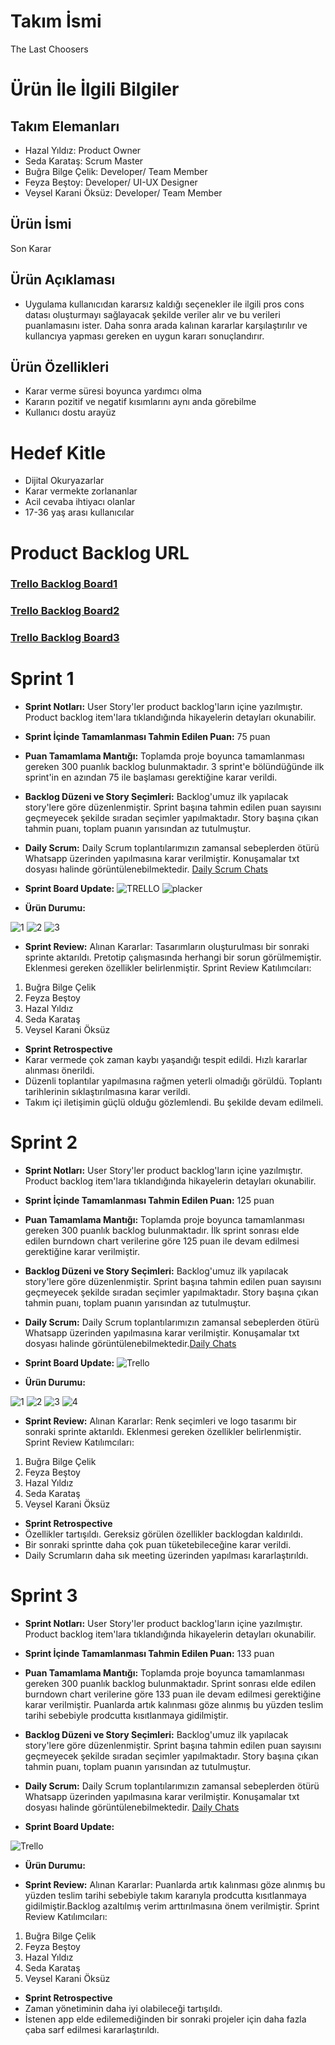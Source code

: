 # Takım İsmi
The Last Choosers
# Ürün İle İlgili Bilgiler
## Takım Elemanları
- Hazal Yıldız: Product Owner
- Seda Karataş: Scrum Master
- Buğra Bilge Çelik: Developer/ Team Member
- Feyza Beştoy: Developer/ UI-UX Designer
- Veysel Karani Öksüz: Developer/ Team Member
## Ürün İsmi
Son Karar
## Ürün Açıklaması
- Uygulama kullanıcıdan kararsız kaldığı seçenekler ile ilgili pros cons datası oluşturmayı sağlayacak şekilde veriler alır ve bu verileri puanlamasını ister. Daha sonra arada kalınan kararlar karşılaştırılır ve kullancıya yapması gereken en uygun kararı sonuçlandırır.
## Ürün Özellikleri
- Karar verme süresi boyunca yardımcı olma
- Kararın pozitif ve negatif kısımlarını aynı anda görebilme
- Kullanıcı dostu arayüz
# Hedef Kitle
- Dijital Okuryazarlar
- Karar vermekte zorlananlar
- Acil cevaba ihtiyacı olanlar
- 17-36 yaş arası kullanıcılar
# Product Backlog URL
### [Trello Backlog Board1](https://trello.com/b/mPoz2bjj/bootcamp-sprint-1)
### [Trello Backlog Board2](https://trello.com/b/IO7BxkKP/bootcamp-sprint-2)
### [Trello Backlog Board3](https://trello.com/b/mzIogMA2/bootcamp-sprint-3)


# Sprint 1
- **Sprint Notları:** User Story'ler product backlog'ların içine yazılmıştır. Product backlog item'lara tıklandığında hikayelerin detayları okunabilir.
- **Sprint İçinde Tamamlanması Tahmin Edilen Puan:** 75 puan
- **Puan Tamamlama Mantığı:** Toplamda proje boyunca tamamlanması gereken 300 puanlık backlog bulunmaktadır. 3 sprint'e bölündüğünde ilk sprint'in en azından 75 ile başlaması gerektiğine karar verildi.
- **Backlog Düzeni ve Story Seçimleri:** Backlog'umuz ilk yapılacak story'lere göre düzenlenmiştir. Sprint başına tahmin edilen puan sayısını geçmeyecek şekilde sıradan seçimler yapılmaktadır. Story başına çıkan tahmin puanı, toplam puanın yarısından az tutulmuştur.
- **Daily Scrum:** Daily Scrum toplantılarımızın zamansal sebeplerden ötürü Whatsapp üzerinden yapılmasına karar verilmiştir. Konuşamalar txt dosyası halinde görüntülenebilmektedir. [Daily Scrum Chats](https://github.com/takim112/ouabootcamp/files/8655437/_chat.txt)

- **Sprint Board Update:**
 ![TRELLO](https://user-images.githubusercontent.com/95438513/167488430-e43f6e0a-f560-4298-9754-292646d8cae2.JPG)
 ![placker](https://user-images.githubusercontent.com/95438513/167488601-c799bd9b-3765-4cde-806e-60a953dbb61c.JPG)
- **Ürün Durumu:**


![1](https://user-images.githubusercontent.com/95438513/167681123-7a896f84-b890-4fea-b136-189d2374a7ed.jpeg)
![2](https://user-images.githubusercontent.com/95438513/167681147-cc5ad81d-d4b3-4ce0-bf2d-08887b5b6066.jpeg)
![3](https://user-images.githubusercontent.com/95438513/167681226-b913b686-fad2-4204-89b8-093451a8c7aa.jpeg)

- **Sprint Review:**
Alınan Kararlar: Tasarımların oluşturulması bir sonraki sprinte aktarıldı. Pretotip çalışmasında herhangi bir sorun görülmemiştir. Eklenmesi gereken özellikler belirlenmiştir. 
Sprint Review Katılımcıları:
1. Buğra Bilge Çelik
2. Feyza Beştoy
3. Hazal Yıldız
4. Seda Karataş
5. Veysel Karani Öksüz
- **Sprint Retrospective**
- Karar vermede çok zaman kaybı yaşandığı tespit edildi. Hızlı kararlar alınması önerildi.
- Düzenli toplantılar yapılmasına rağmen yeterli olmadığı görüldü. Toplantı tarihlerinin sıklaştırılmasına karar verildi.
- Takım içi  iletişimin güçlü olduğu gözlemlendi. Bu şekilde devam edilmeli.
# Sprint 2
- **Sprint Notları:** User Story'ler product backlog'ların içine yazılmıştır. Product backlog item'lara tıklandığında hikayelerin detayları okunabilir.
- **Sprint İçinde Tamamlanması Tahmin Edilen Puan:** 125 puan
- **Puan Tamamlama Mantığı:** Toplamda proje boyunca tamamlanması gereken 300 puanlık backlog bulunmaktadır. İlk sprint sonrası elde edilen burndown chart verilerine göre 125 puan ile devam edilmesi gerektiğine karar verilmiştir.
- **Backlog Düzeni ve Story Seçimleri:** Backlog'umuz ilk yapılacak story'lere göre düzenlenmiştir. Sprint başına tahmin edilen puan sayısını geçmeyecek şekilde sıradan seçimler yapılmaktadır. Story başına çıkan tahmin puanı, toplam puanın yarısından az tutulmuştur.
- **Daily Scrum:** 
 Daily Scrum toplantılarımızın zamansal sebeplerden ötürü Whatsapp üzerinden yapılmasına karar verilmiştir. Konuşamalar txt dosyası halinde görüntülenebilmektedir.[Daily Chats](https://github.com/takim112/ouabootcamp/files/8750178/WhatsApp.Chat.-.Flutter.112.Bootcamp.1.zip)

- **Sprint Board Update:**
![Trello](https://user-images.githubusercontent.com/95438513/169714258-25269021-4f71-4158-b705-4d46715000f5.JPG)


- **Ürün Durumu:**


![1](https://user-images.githubusercontent.com/95438513/169715919-eab4b8d4-478b-4d4c-a59d-5a1dfc7ef449.jpeg)
![2](https://user-images.githubusercontent.com/95438513/169715922-84ab4d07-f4c5-4fca-830e-613bae62b48c.jpeg)
![3](https://user-images.githubusercontent.com/95438513/169715926-d0a92bd4-c853-4499-b15c-ba0a7f411a7d.jpeg)
![4](https://user-images.githubusercontent.com/95438513/169715990-ea758d74-1bc3-4116-8906-fa146348e84b.JPG)


- **Sprint Review:**
Alınan Kararlar: Renk seçimleri ve logo tasarımı bir sonraki sprinte aktarıldı. Eklenmesi gereken özellikler belirlenmiştir. Sprint Review Katılımcıları:
1. Buğra Bilge Çelik
2. Feyza Beştoy
3. Hazal Yıldız
4. Seda Karataş
5. Veysel Karani Öksüz
- **Sprint Retrospective**
- Özellikler tartışıldı. Gereksiz görülen özellikler backlogdan kaldırıldı.
- Bir sonraki sprintte daha çok puan tüketebileceğine karar verildi.
- Daily Scrumların daha sık meeting üzerinden yapılması kararlaştırıldı.


# Sprint 3
- **Sprint Notları:** User Story'ler product backlog'ların içine yazılmıştır. Product backlog item'lara tıklandığında hikayelerin detayları okunabilir.
- **Sprint İçinde Tamamlanması Tahmin Edilen Puan:** 133 puan
- **Puan Tamamlama Mantığı:** Toplamda proje boyunca tamamlanması gereken 300 puanlık backlog bulunmaktadır. Sprint sonrası elde edilen burndown chart verilerine göre 133 puan ile devam edilmesi gerektiğine karar verilmiştir. Puanlarda artık kalınması göze alınmış bu yüzden teslim tarihi sebebiyle prodcutta kısıtlanmaya gidilmiştir.
- **Backlog Düzeni ve Story Seçimleri:** Backlog'umuz ilk yapılacak story'lere göre düzenlenmiştir. Sprint başına tahmin edilen puan sayısını geçmeyecek şekilde sıradan seçimler yapılmaktadır. Story başına çıkan tahmin puanı, toplam puanın yarısından az tutulmuştur.
- **Daily Scrum:** 
 Daily Scrum toplantılarımızın zamansal sebeplerden ötürü Whatsapp üzerinden yapılmasına karar verilmiştir. Konuşamalar txt dosyası halinde görüntülenebilmektedir.
[Daily Chats](https://github.com/takim112/ouabootcamp/files/8840669/WhatsApp.Chat.-.Flutter.112.Bootcamp.2.zip)

- **Sprint Board Update:**

![Trello](https://user-images.githubusercontent.com/95438513/172068216-bf1131de-1390-483e-abde-06490009e40f.JPG)


- **Ürün Durumu:**

- **Sprint Review:**
Alınan Kararlar: Puanlarda artık kalınması göze alınmış bu yüzden teslim tarihi sebebiyle takım kararıyla prodcutta kısıtlanmaya gidilmiştir.Backlog azaltılmış verim arttırılmasına önem verilmiştir. Sprint Review Katılımcıları:
1. Buğra Bilge Çelik
2. Feyza Beştoy
3. Hazal Yıldız
4. Seda Karataş
5. Veysel Karani Öksüz
- **Sprint Retrospective**
- Zaman yönetiminin daha iyi olabileceği tartışıldı.
- İstenen app elde edilemediğinden bir sonraki projeler için daha fazla çaba sarf edilmesi kararlaştırıldı.
